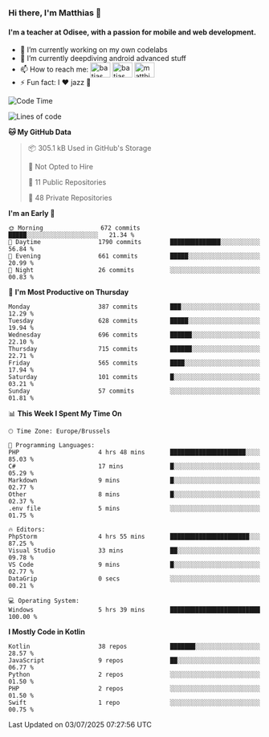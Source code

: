 ### Hi there, I'm Matthias 👋

#### I'm a teacher at Odisee, with a passion for mobile and web development.

- 🔭 I’m currently working on my own codelabs
- 🌱 I’m currently deepdiving android advanced stuff
- 📫 How to reach me: <a href="https://dev.to/batjas" target="_blank"><img align="center" src="https://raw.githubusercontent.com/rahuldkjain/github-profile-readme-generator/master/src/images/icons/Social/devto.svg" alt="batjas" height="30" width="40" /></a>
<a href="https://twitter.com/batjas" target="_blank"><img align="center" src="https://raw.githubusercontent.com/rahuldkjain/github-profile-readme-generator/master/src/images/icons/Social/twitter.svg" alt="batjas" height="30" width="40" /></a>
<a href="https://linkedin.com/in/matthiasdruwé" target="_blank"><img align="center" src="https://raw.githubusercontent.com/rahuldkjain/github-profile-readme-generator/master/src/images/icons/Social/linked-in-alt.svg" alt="matthiasdruwé" height="30" width="40" /></a>
- ⚡ Fun fact: I ❤ jazz 🎷


<!--START_SECTION:waka-->
![Code Time](http://img.shields.io/badge/Code%20Time-1%2C446%20hrs%2029%20mins-blue)

![Lines of code](https://img.shields.io/badge/From%20Hello%20World%20I%27ve%20Written-7.4%20million%20lines%20of%20code-blue)

**🐱 My GitHub Data** 

> 📦 305.1 kB Used in GitHub's Storage 
 > 
> 🚫 Not Opted to Hire
 > 
> 📜 11 Public Repositories 
 > 
> 🔑 48 Private Repositories 
 > 
**I'm an Early 🐤** 

```text
🌞 Morning                672 commits         █████░░░░░░░░░░░░░░░░░░░░   21.34 % 
🌆 Daytime                1790 commits        ██████████████░░░░░░░░░░░   56.84 % 
🌃 Evening                661 commits         █████░░░░░░░░░░░░░░░░░░░░   20.99 % 
🌙 Night                  26 commits          ░░░░░░░░░░░░░░░░░░░░░░░░░   00.83 % 
```
📅 **I'm Most Productive on Thursday** 

```text
Monday                   387 commits         ███░░░░░░░░░░░░░░░░░░░░░░   12.29 % 
Tuesday                  628 commits         █████░░░░░░░░░░░░░░░░░░░░   19.94 % 
Wednesday                696 commits         ██████░░░░░░░░░░░░░░░░░░░   22.10 % 
Thursday                 715 commits         ██████░░░░░░░░░░░░░░░░░░░   22.71 % 
Friday                   565 commits         ████░░░░░░░░░░░░░░░░░░░░░   17.94 % 
Saturday                 101 commits         █░░░░░░░░░░░░░░░░░░░░░░░░   03.21 % 
Sunday                   57 commits          ░░░░░░░░░░░░░░░░░░░░░░░░░   01.81 % 
```


📊 **This Week I Spent My Time On** 

```text
🕑︎ Time Zone: Europe/Brussels

💬 Programming Languages: 
PHP                      4 hrs 48 mins       █████████████████████░░░░   85.03 % 
C#                       17 mins             █░░░░░░░░░░░░░░░░░░░░░░░░   05.29 % 
Markdown                 9 mins              █░░░░░░░░░░░░░░░░░░░░░░░░   02.77 % 
Other                    8 mins              █░░░░░░░░░░░░░░░░░░░░░░░░   02.37 % 
.env file                5 mins              ░░░░░░░░░░░░░░░░░░░░░░░░░   01.75 % 

🔥 Editors: 
PhpStorm                 4 hrs 55 mins       ██████████████████████░░░   87.25 % 
Visual Studio            33 mins             ██░░░░░░░░░░░░░░░░░░░░░░░   09.78 % 
VS Code                  9 mins              █░░░░░░░░░░░░░░░░░░░░░░░░   02.77 % 
DataGrip                 0 secs              ░░░░░░░░░░░░░░░░░░░░░░░░░   00.21 % 

💻 Operating System: 
Windows                  5 hrs 39 mins       █████████████████████████   100.00 % 
```

**I Mostly Code in Kotlin** 

```text
Kotlin                   38 repos            ███████░░░░░░░░░░░░░░░░░░   28.57 % 
JavaScript               9 repos             ██░░░░░░░░░░░░░░░░░░░░░░░   06.77 % 
Python                   2 repos             ░░░░░░░░░░░░░░░░░░░░░░░░░   01.50 % 
PHP                      2 repos             ░░░░░░░░░░░░░░░░░░░░░░░░░   01.50 % 
Swift                    1 repo              ░░░░░░░░░░░░░░░░░░░░░░░░░   00.75 % 
```




 Last Updated on 03/07/2025 07:27:56 UTC
<!--END_SECTION:waka-->
